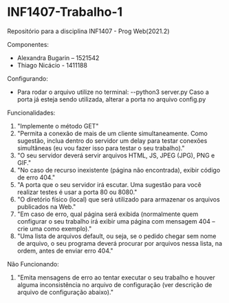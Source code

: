 # INF1407-Trabalho-1
Repositório para a disciplina INF1407 - Prog Web(2021.2)

Componentes:
- Alexandra Bugarin – 1521542
- Thiago Nicácio - 1411188

Configurando:
- Para rodar o arquivo utilize no terminal: 
--python3 server.py
Caso a porta já esteja sendo utilizada, alterar a porta no arquivo config.py

Funcionalidades:
1.	"Implemente o método GET"
2.	"Permita a conexão de mais de um cliente simultaneamente. Como sugestão, inclua dentro do servidor um delay para testar conexões simultâneas (eu vou fazer isso para testar o seu trabalho)." 
3.	"O seu servidor deverá servir arquivos HTML, JS, JPEG (JPG), PNG e GIF."
4.	"No caso de recurso inexistente (página não encontrada), exibir código de erro 404."
5.	"A porta que o seu servidor irá escutar. Uma sugestão para você realizar testes é usar a porta 80 ou 8080."
6.	"O diretório físico (local) que será utilizado para armazenar os arquivos publicados na Web." 
7.	"Em caso de erro, qual página será exibida (normalmente quem configurar o seu trabalho irá exibir uma página com mensagem 404 – crie uma como exemplo)."
8.	"Uma lista de arquivos default, ou seja, se o pedido chegar sem nome de arquivo, o seu programa deverá procurar por arquivos nessa lista, na ordem, antes de enviar erro 404."

Não Funcionando:
1.	"Emita mensagens de erro ao tentar executar o seu trabalho e houver alguma inconsistência no arquivo de configuração (ver descrição de arquivo de configuração abaixo)." 
